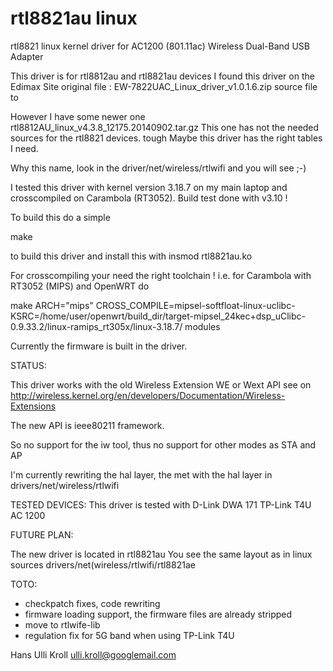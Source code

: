 rtl8821au linux
======================

rtl8821 linux kernel driver for AC1200 (801.11ac) 
Wireless Dual-Band USB Adapter

This driver is for rtl8812au and rtl8821au devices
I found this driver on the Edimax Site
original file :
EW-7822UAC_Linux_driver_v1.0.1.6.zip source file to

However I have some newer one
rtl8812AU_linux_v4.3.8_12175.20140902.tar.gz
This one has not the needed sources for the rtl8821 devices. tough
Maybe this driver has the right tables I need. 

Why this name, look in the 
driver/net/wireless/rtlwifi
and you will see ;-)

I tested this driver with kernel version 3.18.7 on my main laptop and 
crosscompiled on Carambola (RT3052).
Build test done with v3.10 !

To build this do a simple

make

to build this driver and install this with
insmod rtl8821au.ko

For crosscompiling your need the right toolchain !
i.e. for  Carambola with RT3052 (MIPS) and OpenWRT do

make ARCH="mips" CROSS_COMPILE=mipsel-softfloat-linux-uclibc- KSRC=/home/user/openwrt/build_dir/target-mipsel_24kec+dsp_uClibc-0.9.33.2/linux-ramips_rt305x/linux-3.18.7/ modules

Currently the firmware is built in the driver.

STATUS:

This driver works with the old Wireless Extension WE or Wext API
see on
http://wireless.kernel.org/en/developers/Documentation/Wireless-Extensions

The new API is ieee80211 framework.

So no support for the iw tool, thus no support for other modes as STA and AP

I'm currently rewriting the hal layer, the met with the hal layer in
drivers/net/wireless/rtlwifi


TESTED DEVICES:
This driver is tested with
D-Link DWA 171
TP-Link T4U AC 1200

FUTURE PLAN:

The new driver is located in
rtl8821au
You see the same layout as in linux sources
drivers/net(wireless/rtlwifi/rtl8821ae

TOTO:
- checkpatch fixes, code rewriting
- firmware loading support, the firmware files are already stripped
- move to rtlwife-lib
- regulation fix for 5G band when using TP-Link T4U

Hans Ulli Kroll <ulli.kroll@googlemail.com>
